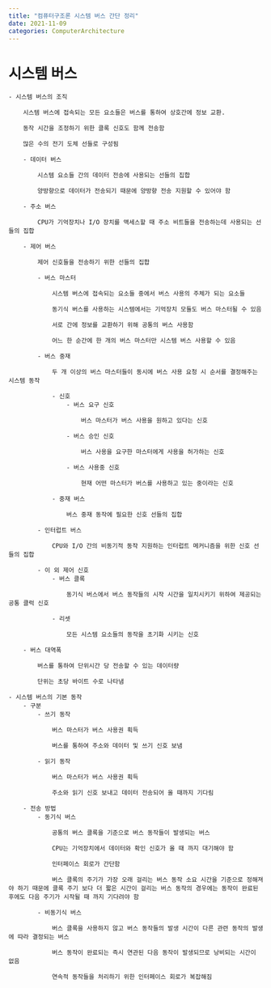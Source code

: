 ```yaml
---
title: "컴퓨터구조론 시스템 버스 간단 정리"
date: 2021-11-09
categories: ComputerArchitecture
---
```


# 시스템 버스

    - 시스템 버스의 조직

        시스템 버스에 접속되는 모든 요소들은 버스를 통하여 상호간에 정보 교환.

        동작 시간을 조정하기 위한 클록 신호도 함께 전송함

        많은 수의 전기 도체 선들로 구성됨

        - 데이터 버스

            시스템 요소들 간의 데이터 전송에 사용되는 선들의 집합

            양방향으로 데이터가 전송되기 때문에 양방향 전송 지원할 수 있어야 함

        - 주소 버스

            CPU가 기억장치나 I/O 장치를 액세스할 때 주소 비트들을 전송하는데 사용되는 선들의 집합

        - 제어 버스

            제어 신호들을 전송하기 위한 선들의 집합

            - 버스 마스터

                시스템 버스에 접속되는 요소들 중에서 버스 사용의 주체가 되는 요소들

                동기식 버스를 사용하는 시스템에서는 기억장치 모듈도 버스 마스터될 수 있음

                서로 간에 정보를 교환하기 위해 공통의 버스 사용함

                어느 한 순간에 한 개의 버스 마스터만 시스템 버스 사용할 수 있음

            - 버스 중재

                두 개 이상의 버스 마스터들이 동시에 버스 사용 요청 시 순서를 결정해주는 시스템 동작

                - 신호
                    - 버스 요구 신호

                        버스 마스터가 버스 사용을 원하고 있다는 신호

                    - 버스 승인 신호

                        버스 사용을 요구한 마스터에게 사용을 허가하는 신호

                    - 버스 사용중 신호

                        현재 어떤 마스터가 버스를 사용하고 있는 중이라는 신호

                - 중재 버스

                    버스 중재 동작에 필요한 신호 선들의 집합

            - 인터럽트 버스

                CPU와 I/O 간의 비동기적 동작 지원하는 인터럽트 메커니즘을 위한 신호 선들의 집합

            - 이 외 제어 신호
                - 버스 클록

                    동기식 버스에서 버스 동작들의 시작 시간을 일치시키기 위하여 제공되는 공통 클럭 신호

                - 리셋

                    모든 시스템 요소들의 동작을 초기화 시키는 신호

        - 버스 대역폭

            버스를 통하여 단위시간 당 전송할 수 있는 데이터량

            단위는 초당 바이트 수로 나타냄

    - 시스템 버스의 기본 동작
        - 구분
            - 쓰기 동작

                버스 마스터가 버스 사용권 획득

                버스를 통하여 주소와 데이터 및 쓰기 신호 보냄

            - 읽기 동작

                버스 마스터가 버스 사용권 획득

                주소와 읽기 신호 보내고 데이터 전송되어 올 때까지 기다림

        - 전송 방법
            - 동기식 버스

                공통의 버스 클록을 기준으로 버스 동작들이 발생되는 버스

                CPU는 기억장치에서 데이터와 확인 신호가 올 때 까지 대기해야 함

                인터페이스 회로가 간단함

                버스 클록의 주기가 가장 오래 걸리는 버스 동작 소요 시간을 기준으로 정해져야 하기 때문에 클록 주기 보다 더 짧은 시간이 걸리는 버스 동작의 경우에는 동작이 완료된 후에도 다음 주기가 시작될 때 까지 기다려야 함

            - 비동기식 버스

                버스 클록을 사용하지 않고 버스 동작들의 발생 시간이 다른 관련 동작의 발생에 따라 결정되는 버스

                버스 동작이 완료되는 즉시 연관된 다음 동작이 발생되므로 낭비되는 시간이 없음

                연속적 동작들을 처리하기 위한 인터페이스 회로가 복잡해짐
